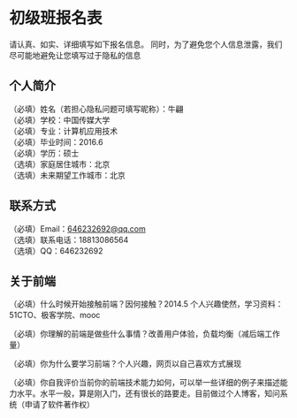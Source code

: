 # 初级班报名表

请认真、如实、详细填写如下报名信息。
同时，为了避免您个人信息泄露，我们尽可能地避免让您填写过于隐私的信息<br/>

## 个人简介

（必填）姓名（若担心隐私问题可填写昵称）：牛翩<br/>
（必填）学校：中国传媒大学<br/>
（必填）专业：计算机应用技术<br/>
（必填）毕业时间：2016.6<br/>
（必填）学历：硕士<br/>
（选填）家庭居住城市：北京<br/>
（选填）未来期望工作城市：北京<br/>

## 联系方式

（必填）Email：646232692@qq.com<br/>
（选填）联系电话：18813086564<br/>
（选填）QQ：646232692<br/>

## 关于前端

（必填）什么时候开始接触前端？因何接触？2014.5 个人兴趣使然，学习资料：51CTO、极客学院、mooc<br/>

（必填）你理解的前端是做些什么事情？改善用户体验，负载均衡（减后端工作量）<br/>

（必填）你为什么要学习前端？个人兴趣，网页以自己喜欢方式展现

（必填）你自我评价当前你的前端技术能力如何，可以举一些详细的例子来描述能力水平。水平一般，算是刚入门，还有很长的路要走。目前做过个人博客，知问系统（申请了软件著作权）

